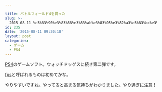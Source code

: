 ```yaml
---

title: バトルフィールド4を買った
slug: >-
  2015-08-11-%e3%83%90%e3%83%88%e3%83%ab%e3%83%95%e3%82%a3%e3%83%bc%e3%83%ab%e3%83%894%e3%82%92%e8%b2%b7%e3%81%a3%e3%81%9f
id: 235
date: '2015-08-11 09:30:18'
layout: post
categories:
  - ゲーム
  - PS4
---
```


[PS4](http://d.hatena.ne.jp/keyword/PS4)のゲームソフト。ウォッチドッグスに続き第二弾です。

[fps](http://d.hatena.ne.jp/keyword/fps)と呼ばれるものは初めてかな。

やりやすいですね。やってると高まる気持ちがわかりました。やり過ぎに注意！